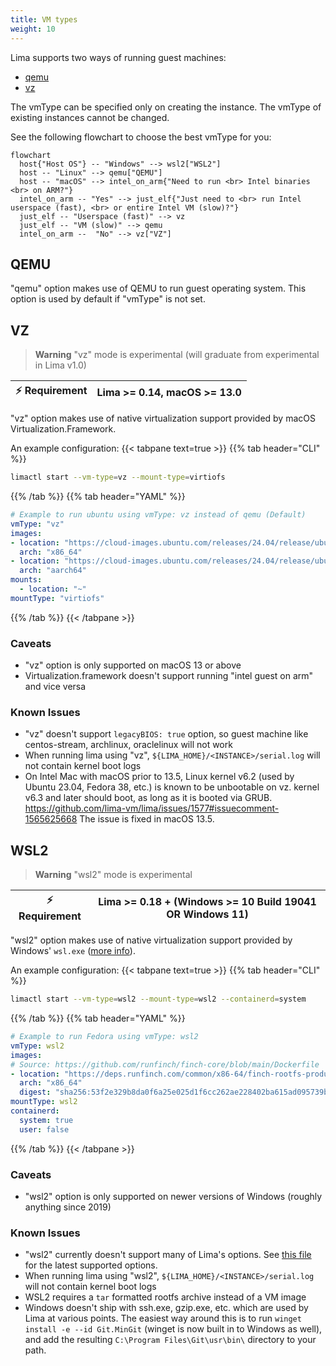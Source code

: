 ```yaml
---
title: VM types
weight: 10
---
```


Lima supports two ways of running guest machines:
- [qemu](#qemu)
- [vz](#vz)

The vmType can be specified only on creating the instance.
The vmType of existing instances cannot be changed.

See the following flowchart to choose the best vmType for you:
```mermaid
flowchart
  host{"Host OS"} -- "Windows" --> wsl2["WSL2"]
  host -- "Linux" --> qemu["QEMU"]
  host -- "macOS" --> intel_on_arm{"Need to run <br> Intel binaries <br> on ARM?"}
  intel_on_arm -- "Yes" --> just_elf{"Just need to <br> run Intel userspace (fast), <br> or entire Intel VM (slow)?"}
  just_elf -- "Userspace (fast)" --> vz
  just_elf -- "VM (slow)" --> qemu
  intel_on_arm --  "No" --> vz["VZ"]
```

## QEMU
"qemu" option makes use of QEMU to run guest operating system. 
This option is used by default if "vmType" is not set.

## VZ
> **Warning**
> "vz" mode is experimental (will graduate from experimental in Lima v1.0)

| ⚡ Requirement | Lima >= 0.14, macOS >= 13.0 |
|-------------------|-----------------------------|

"vz" option makes use of native virtualization support provided by macOS Virtualization.Framework.

An example configuration:
{{< tabpane text=true >}}
{{% tab header="CLI" %}}
```bash
limactl start --vm-type=vz --mount-type=virtiofs
```
{{% /tab %}}
{{% tab header="YAML" %}}
```yaml
# Example to run ubuntu using vmType: vz instead of qemu (Default)
vmType: "vz"
images:
- location: "https://cloud-images.ubuntu.com/releases/24.04/release/ubuntu-24.04-server-cloudimg-amd64.img"
  arch: "x86_64"
- location: "https://cloud-images.ubuntu.com/releases/24.04/release/ubuntu-24.04-server-cloudimg-arm64.img"
  arch: "aarch64"
mounts:
  - location: "~"
mountType: "virtiofs"
```
{{% /tab %}}
{{< /tabpane >}}
### Caveats
- "vz" option is only supported on macOS 13 or above
- Virtualization.framework doesn't support running "intel guest on arm" and vice versa

### Known Issues
- "vz" doesn't support `legacyBIOS: true` option, so guest machine like centos-stream, archlinux, oraclelinux will not work
- When running lima using "vz", `${LIMA_HOME}/<INSTANCE>/serial.log` will not contain kernel boot logs
- On Intel Mac with macOS prior to 13.5, Linux kernel v6.2 (used by Ubuntu 23.04, Fedora 38, etc.) is known to be unbootable on vz.
  kernel v6.3 and later should boot, as long as it is booted via GRUB.
  https://github.com/lima-vm/lima/issues/1577#issuecomment-1565625668
  The issue is fixed in macOS 13.5.

## WSL2
> **Warning**
> "wsl2" mode is experimental

| ⚡ Requirement | Lima >= 0.18 + (Windows >= 10 Build 19041 OR Windows 11) |
| ----------------- | -------------------------------------------------------- |

"wsl2" option makes use of native virtualization support provided by Windows' `wsl.exe` ([more info](https://learn.microsoft.com/en-us/windows/wsl/about)).

An example configuration:
{{< tabpane text=true >}}
{{% tab header="CLI" %}}
```bash
limactl start --vm-type=wsl2 --mount-type=wsl2 --containerd=system
```
{{% /tab %}}
{{% tab header="YAML" %}}
```yaml
# Example to run Fedora using vmType: wsl2
vmType: wsl2
images:
# Source: https://github.com/runfinch/finch-core/blob/main/Dockerfile
- location: "https://deps.runfinch.com/common/x86-64/finch-rootfs-production-amd64-1690920103.tar.zst"
  arch: "x86_64"
  digest: "sha256:53f2e329b8da0f6a25e025d1f6cc262ae228402ba615ad095739b2f0ec6babc9"
mountType: wsl2 
containerd:
  system: true
  user: false
```
{{% /tab %}}
{{< /tabpane >}}

### Caveats
- "wsl2" option is only supported on newer versions of Windows (roughly anything since 2019)

### Known Issues
- "wsl2" currently doesn't support many of Lima's options. See [this file](https://github.com/lima-vm/lima/blob/master/pkg/wsl2/wsl_driver_windows.go#L19) for the latest supported options.
- When running lima using "wsl2", `${LIMA_HOME}/<INSTANCE>/serial.log` will not contain kernel boot logs
- WSL2 requires a `tar` formatted rootfs archive instead of a VM image
- Windows doesn't ship with ssh.exe, gzip.exe, etc. which are used by Lima at various points. The easiest way around this is to run `winget install -e --id Git.MinGit` (winget is now built in to Windows as well), and add the resulting `C:\Program Files\Git\usr\bin\` directory to your path.
